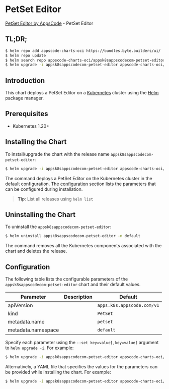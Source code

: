 # PetSet Editor

[PetSet Editor by AppsCode](https://byte.builders) - PetSet Editor

## TL;DR;

```bash
$ helm repo add appscode-charts-oci https://bundles.byte.builders/ui/
$ helm repo update
$ helm search repo appscode-charts-oci/appsk8sappscodecom-petset-editor --version=v0.4.21
$ helm upgrade -i appsk8sappscodecom-petset-editor appscode-charts-oci/appsk8sappscodecom-petset-editor -n default --create-namespace --version=v0.4.21
```

## Introduction

This chart deploys a PetSet Editor on a [Kubernetes](http://kubernetes.io) cluster using the [Helm](https://helm.sh) package manager.

## Prerequisites

- Kubernetes 1.20+

## Installing the Chart

To install/upgrade the chart with the release name `appsk8sappscodecom-petset-editor`:

```bash
$ helm upgrade -i appsk8sappscodecom-petset-editor appscode-charts-oci/appsk8sappscodecom-petset-editor -n default --create-namespace --version=v0.4.21
```

The command deploys a PetSet Editor on the Kubernetes cluster in the default configuration. The [configuration](#configuration) section lists the parameters that can be configured during installation.

> **Tip**: List all releases using `helm list`

## Uninstalling the Chart

To uninstall the `appsk8sappscodecom-petset-editor`:

```bash
$ helm uninstall appsk8sappscodecom-petset-editor -n default
```

The command removes all the Kubernetes components associated with the chart and deletes the release.

## Configuration

The following table lists the configurable parameters of the `appsk8sappscodecom-petset-editor` chart and their default values.

|     Parameter      | Description |                Default                |
|--------------------|-------------|---------------------------------------|
| apiVersion         |             | <code>apps.k8s.appscode.com/v1</code> |
| kind               |             | <code>PetSet</code>                   |
| metadata.name      |             | <code>petset</code>                   |
| metadata.namespace |             | <code>default</code>                  |


Specify each parameter using the `--set key=value[,key=value]` argument to `helm upgrade -i`. For example:

```bash
$ helm upgrade -i appsk8sappscodecom-petset-editor appscode-charts-oci/appsk8sappscodecom-petset-editor -n default --create-namespace --version=v0.4.21 --set apiVersion=apps.k8s.appscode.com/v1
```

Alternatively, a YAML file that specifies the values for the parameters can be provided while
installing the chart. For example:

```bash
$ helm upgrade -i appsk8sappscodecom-petset-editor appscode-charts-oci/appsk8sappscodecom-petset-editor -n default --create-namespace --version=v0.4.21 --values values.yaml
```
